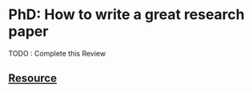 # PhD: How to write a great research paper

TODO : Complete this Review

## [Resource](https://www.youtube.com/watch?v=1AYxMbYZQ1Y)